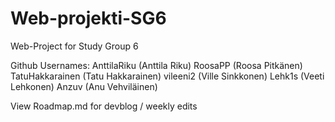 # Web-projekti-SG6
Web-Project for Study Group 6


Github Usernames: AnttilaRiku (Anttila Riku)
RoosaPP (Roosa Pitkänen)
TatuHakkarainen (Tatu Hakkarainen)
vileeni2 (Ville Sinkkonen)
Lehk1s (Veeti Lehkonen)
Anzuv (Anu Vehviläinen)

View Roadmap.md for devblog / weekly edits  

